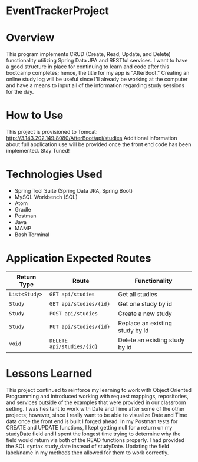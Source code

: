 # EventTrackerProject

# Overview

This program implements CRUD (Create, Read, Update, and Delete) functionality utilizing Spring Data JPA and RESTful services.  I want to have a good structure in place for continuing to learn and code after this bootcamp completes; hence, the title for my app is "AfterBoot."  Creating an online study log will be useful since I'll already be working at the computer and have a means to input all of the information regarding study sessions for the day.

# How to Use

This project is provisioned to Tomcat: http://3.143.202.149:8080/AfterBoot/api/studies  Additional information about full application use will be provided once the front end code has been implemented.  Stay Tuned!

# Technologies Used

* Spring Tool Suite (Spring Data JPA, Spring Boot)
* MySQL Workbench (SQL)
* Atom
* Gradle
* Postman
* Java
* MAMP
* Bash Terminal

# Application Expected Routes

| Return Type  | Route                   | Functionality                   |
|--------------|-------------------------|---------------------------------|
|`List<Study>` |`GET api/studies`        | Get all studies                 |
|`Study`       |`GET api/studies/{id}`   | Get one study by id             |
|`Study`       |`POST api/studies`       | Create a new study              |
|`Study`       |`PUT api/studies/{id}`   | Replace an existing study by id |
|`void`        |`DELETE api/studies/{id}`| Delete an existing study by id  |

# Lessons Learned

This project continued to reinforce my learning to work with Object Oriented Programming and introduced working with request mappings, repositories, and services outside of the examples that were provided in our classroom setting. I was hesitant to work with Date and Time after some of the other projects; however, since I really want to be able to visualize Date and Time data once the front end is built I forged ahead.  In my Postman tests for CREATE and UPDATE functions, I kept getting null for a return on my studyDate field and I spent the longest time trying to determine why the field would return via both of the READ functions properly.  I had provided the SQL syntax study_date instead of studyDate.  Updating the field label/name in my methods then allowed for them to work correctly.
